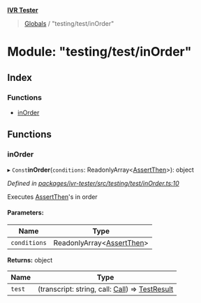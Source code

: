 **[IVR Tester](../README.md)**

> [Globals](../README.md) / "testing/test/inOrder"

# Module: "testing/test/inOrder"

## Index

### Functions

* [inOrder](_testing_test_inorder_.md#inorder)

## Functions

### inOrder

▸ `Const`**inOrder**(`conditions`: ReadonlyArray\<[AssertThen](../interfaces/_testing_test_conditions_assertthen_.assertthen.md)>): object

*Defined in [packages/ivr-tester/src/testing/test/inOrder.ts:10](https://github.com/SketchingDev/ivr-tester/blob/0888491/packages/ivr-tester/src/testing/test/inOrder.ts#L10)*

Executes [AssertThen](../interfaces/_testing_test_conditions_assertthen_.assertthen.md)'s in order

#### Parameters:

Name | Type |
------ | ------ |
`conditions` | ReadonlyArray\<[AssertThen](../interfaces/_testing_test_conditions_assertthen_.assertthen.md)> |

**Returns:** object

Name | Type |
------ | ------ |
`test` | (transcript: string, call: [Call](../interfaces/_call_call_.call.md)) => [TestResult](../interfaces/_testing_test_testinstanceclass_.testresult.md) |
